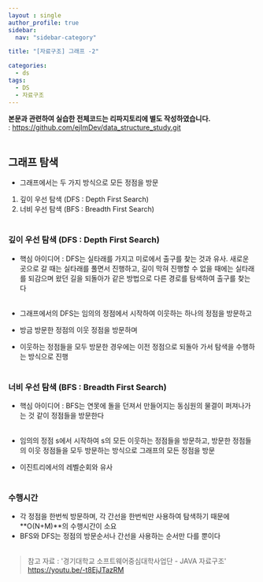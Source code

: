 ```yaml
---
layout : single
author_profile: true
sidebar: 
  nav: "sidebar-category"

title: "[자료구조] 그래프 -2"

categories:
  - ds
tags:
  - DS
  - 자료구조
---
```


**본문과 관련하여 실습한 전체코드는 리파지토리에 별도 작성하였습니다.**<br>
: https://github.com/ejImDev/data_structure_study.git<br><br>

## 그래프 탐색
- 그래프에서는 두 가지 방식으로 모든 정점을 방문<br>
1. 깊이 우선 탐색 (DFS : Depth First Search)<br>
2. 너비 우선 탐색 (BFS : Breadth First Search)<br><br>

### 깊이 우선 탐색 (DFS : Depth First Search)
- 핵심 아이디어 : DFS는 실타래를 가지고 미로에서 출구를 찾는 것과 유사. 새로운 곳으로 갈 때는 실타래를 풀면서 진행하고, 길이 막혀 진행할 수 없을 때에는 실타래를 되감으며 왔던 길을 되돌아가 같은 방법으로 다른 경로를 탐색하여 출구를 찾는다<br><br>

- 그래프에서의 DFS는 임의의 정점에서 시작하여 이웃하는 하나의 정점을 방문하고<br>
- 방금 방문한 정점의 이웃 정점을 방문하며<br>
- 이웃하는 정점들을 모두 방문한 경우에는 이전 정점으로 되돌아 가서 탐색을 수행하는 방식으로 진행<br><br>

### 너비 우선 탐색 (BFS : Breadth First Search)
- 핵심 아이디어 : BFS는 연못에 돌을 던져서 만들어지는 동심원의 물결이 퍼져나가는 것 같이 정점들을 방문한다<br><br>

- 임의의 정점 s에서 시작하여 s의 모든 이웃하는 정점들을 방문하고, 방문한 정점들의 이웃 정점들을 모두 방문하는 방식으로 그래프의 모든 정점을 방문<br>
- 이진트리에서의 레벨순회와 유사<br><br>

### 수행시간
- 각 정점을 한번씩 방문하며, 각 간선을 한번씩만 사용하여 탐색하기 때문에 **O(N+M)**의 수행시간이 소요<br>
- BFS와 DFS는 정점의 방문순서나 간선을 사용하는 순서만 다를 뿐이다<br><br>

> 참고 자료 : '경기대학교 소프트웨어중심대학사업단 - JAVA 자료구조' https://youtu.be/-t8EjJTazRM
